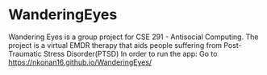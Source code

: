 # WanderingEyes
Wandering Eyes is a group project for CSE 291 - Antisocial Computing. The project is a virtual EMDR therapy that aids people suffering from Post-Traumatic Stress Disorder(PTSD)
In order to run the app: Go to https://nkonan16.github.io/WanderingEyes/
